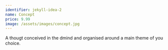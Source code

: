 ```yaml
---
identifier: jekyll-idea-2
name: Concept
price: 9.99
image: /assets/images/concept.jpg
---
```

A thougt conceived in the dmind and organised around a main theme of you choice.

